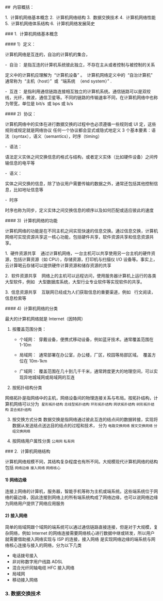 ##  内容概括：

1.  计算机网络基本概念
2.  计算机网络结构
3.  数据交换技术
4.  计算机网络性能
5.  计算机网络体系结构
6.  计算机网络发展简史

### 1.  计算机网络基本概念

#### 1）定义：

计算机网络是互连的，自治的计算机的集合，

-  自治：
是指互连的计算机系统彼此独立，不存在主从或者控制与被控制的关系

定义中的计算机应理解为  “计算机设备” 。  计算机网络定义中的  “自治计算机”  通常称为  “主机（host）”  或  “端系统  （end system）” .

-  互连：
是指利用通信链路连接相互独立的计算机系统。通信链路可以是双绞线，光纤，微波，通信卫星等。不同的链路的传输速率不同，在计算机网络中也称为带宽，单位是 bit/s  或 bps 或 b/s

#### 2)  协议：

计算机网络中的实体在进行数据交换的过程中也必须遵循一些规则或 UI 定，这些规则或规定就是网络协议
任何一个协议都会显式或隐式地定义 3 个基本要素：语法（syntax），语义（semantics），时序（timing）

-  语法：

语法定义实体之间交换信息的格式与结构，或者定义实体（比如硬件设备）之间传输信息的电平等

-  语义：

实体之间交换的信息，除了协议用户需要传输的数据之外，通常还包括其他控制信息，比如地址信息等

-  时序

时序也称为同步，定义实体之间交换信息的顺序以及如何匹配或适应彼此的速度

#### 3)  计算机网络的功能

计算机网络的功能是在不同主机之间实现快速的信息交换。通过信息交换，计算机网络可实现资源共享这一核心功能，包括硬件共享，软件资源共享和信息资源共享。

1.  硬件资源共享
   通过计算机网络，一台主机可以共享使用另一台主机的硬件资源，包括计算资源（如 CPU），存储资源，打印机与扫描仪 I/O 设备等。事实上，云计算喝云存储可以提供硬件计算资源和储存资源的共享

2.  软件资源共享
   网络上的主机可以远程访问，使用服务器计算机上运行的各类大型软件，例如   大型数据库系统，大型行业专业软件等实现软件的共享。

3.  信息资源共享
   互联网已经成为人们获取信息的重要渠道，例如   行文阅读，信息检索等

#### 4)  计算机网络的分类

最大的计算机网络就是 Internet（因特网）

1. 按覆盖范围分类：

   - 个域网：  穿戴设备，便携式移动设备，例如蓝牙技术。通常覆盖范围在 1-10m

   - 局域网：  通常部署在办公室，办公楼，厂区，校园等局部区域。  覆盖方位在 10m-1km

   - 广域网：  覆盖范围在几十到几千千米，通常跨度更大的地理空间，可以实现异地城域网或局域网的互连

2. 按拓扑结构分类

网络拓扑是指网络中的主机，网络设备间的物理连接关系与布局。按拓扑结构，计算机网络可以分为  `星形拓扑结构` `总线型拓扑结构` `环形拓扑结构` `网状拓扑结构` `树形拓扑结构` `混合拓扑结构`

3. 按交换方式分类
   数据交换是指网络通过彼此互连的结点间的数据转接，实现将数据从发送结点送达目的结点的过程和技术， 分为 `电路交换网络` `报文交换网络` `分组交换网络`

4. 按网络用户属性分类
   `公用网` `私有网`

### 2.  计算机网络结构

计算机网络规模不同，其结构复杂程度也有所不同。大规模现代计算机网络的结构包括 `网络边缘` `接入网络` `网络核心`

#### 1) 网络边缘

连接上网络的计算机，服务器，智能手机等称为主机或端系统。这些端系统位于网络的最边缘，因此连接到网络上的所有端系统构成了网络边缘，也可以说网络边缘为网络用户提供了网络应用服务

#### 2) 接入网络

简单的局域网跟个域网的端系统可以通过通信链路直接连接，但是对于大规模，复杂网络，例如 Internet 的网络连接需要网络核心进行数据中继或转发，所以用户就需要借助接入网络实现与 ISP 的连接，接入网络
是实现网络边缘的端系统与网络核心连接与接入的网络，分为以下几类

- 电话拨号接入
- 非对称数字用户线路 ADSL
- 混合光纤同轴电缆 HFC 接入网络
- 局域网
- 移动接入网络

### 3. 数据交换技术
